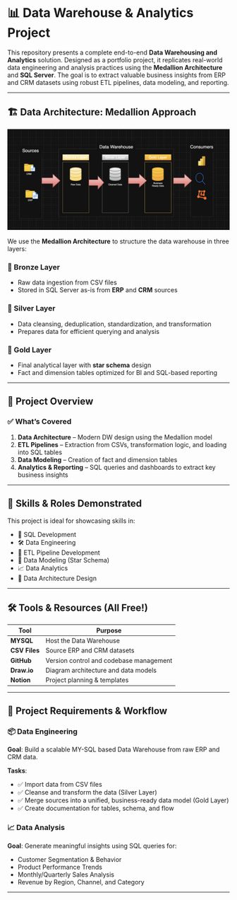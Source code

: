 # 📊 Data Warehouse & Analytics Project

This repository presents a complete end-to-end **Data Warehousing and Analytics** solution. Designed as a portfolio project, it replicates real-world data engineering and analysis practices using the **Medallion Architecture** and **SQL Server**. The goal is to extract valuable business insights from ERP and CRM datasets using robust ETL pipelines, data modeling, and reporting.

---

## 🏗️ Data Architecture: Medallion Approach
![Data Architecture Diagram](docs/data_architecture.jpg)

We use the **Medallion Architecture** to structure the data warehouse in three layers:

### 🔹 Bronze Layer  
- Raw data ingestion from CSV files  
- Stored in SQL Server as-is from **ERP** and **CRM** sources  

### 🔸 Silver Layer  
- Data cleansing, deduplication, standardization, and transformation  
- Prepares data for efficient querying and analysis  

### 🥇 Gold Layer  
- Final analytical layer with **star schema** design  
- Fact and dimension tables optimized for BI and SQL-based reporting  

---

## 📖 Project Overview

### ✅ What’s Covered

1. **Data Architecture** – Modern DW design using the Medallion model  
2. **ETL Pipelines** – Extraction from CSVs, transformation logic, and loading into SQL tables  
3. **Data Modeling** – Creation of fact and dimension tables  
4. **Analytics & Reporting** – SQL queries and dashboards to extract key business insights  

---

## 🎯 Skills & Roles Demonstrated

This project is ideal for showcasing skills in:

- 📌 SQL Development  
- 🛠️ Data Engineering  
- 🔁 ETL Pipeline Development  
- 🧱 Data Modeling (Star Schema)  
- 📈 Data Analytics  
- 🧩 Data Architecture Design  

---

## 🛠️ Tools & Resources (All Free!)

| Tool | Purpose |
|------|---------|
| **MYSQL** | Host the Data Warehouse |
| **CSV Files** | Source ERP and CRM datasets |
| **GitHub** | Version control and codebase management |
| **Draw.io** | Diagram architecture and data models |
| **Notion** | Project planning & templates |

---

## 🚀 Project Requirements & Workflow

### 📦 Data Engineering

**Goal**: Build a scalable  MY-SQL based Data Warehouse from raw ERP and CRM data.

**Tasks**:
- ✅ Import data from CSV files
- ✅ Cleanse and transform the data (Silver Layer)
- ✅ Merge sources into a unified, business-ready data model (Gold Layer)
- ✅ Create documentation for tables, schema, and flow

### 📈 Data Analysis

**Goal**: Generate meaningful insights using SQL queries for:

- Customer Segmentation & Behavior
- Product Performance Trends
- Monthly/Quarterly Sales Analysis
- Revenue by Region, Channel, and Category

---

